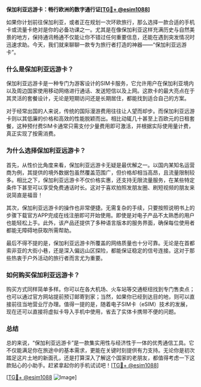 **保加利亚远游卡：畅行欧洲的数字通行证[[TG💪+ @esim1088](https://t.me/s/esim1088)]**

如果你计划前往保加利亚，或者正在规划一次环欧旅行，那么选择一款合适的手机卡或流量卡绝对是你的必备功课之一。尤其是在像保加利亚这样充满历史与自然美景的地方，保持通讯畅通不仅能让你不错过任何重要信息，还能在遇到突发情况时迅速求助。今天，我们就来聊聊一款专为旅行者打造的神器——“保加利亚远游卡”。

### 什么是保加利亚远游卡？

保加利亚远游卡是一种专门为游客设计的SIM卡服务，它允许用户在保加利亚境内以及周边国家使用移动网络进行通话、发送短信以及上网。这款卡的最大亮点在于其灵活的套餐设计，无论是短期访问还是长期居住，都能找到适合自己的方案。

对于经常出国的人来说，传统的国际漫游费用往往让人望而却步。而保加利亚远游卡则以其低廉的价格和高效的性能脱颖而出。相比动辄几十甚至上百欧元的日租套餐，这种预付费SIM卡通常只需支付少量费用即可激活，并根据实际使用量计费，真正实现了按需消费。

### 为什么选择保加利亚远游卡？

首先，从性价比角度来看，保加利亚远游卡无疑是最优解之一。以国内某知名运营商为例，其提供的境外数据包虽然覆盖范围广，但价格却相当高昂，且流量限制较多。相比之下，保加利亚远游卡不仅价格实惠，还支持无限流量服务，在某些特定条件下甚至可以享受免费通话时长。这对于喜欢拍照发朋友圈、刷短视频的朋友来说简直是福音！

其次，保加利亚远游卡的操作也非常便捷。无需复杂的手续，只要按照说明书上的步骤下载官方APP完成在线注册即可开始使用。即使是对电子产品不太熟悉的用户也能轻松上手。此外，该产品还提供了多种语言版本的服务界面，确保每位使用者都能无障碍地获取所需帮助。

最后不得不提的是，保加利亚远游卡所覆盖的网络质量也十分可靠。无论是在首都索非亚的大街小巷，还是深入偏远山区探险，都能保证稳定的信号连接。这对于那些热衷于户外活动的旅行者而言尤为重要。

### 如何购买保加利亚远游卡？

购买方式同样简单多样。你可以在各大机场、火车站等交通枢纽找到专门售卖点；也可以通过官方网站提前预订邮寄到家；当然，如果你已经到达目的地，则可以直接前往当地营业厅办理。值得一提的是，随着电子SIM卡（eSIM）技术的发展，现在还可以直接将虚拟卡导入手机中使用，省去了实体卡携带不便的问题。

### 总结

总的来说，“保加利亚远游卡”是一款集实用性与经济性于一体的优秀通信工具。它不仅能满足你在旅途中的基本需求，更能在关键时刻提供有力支持。无论你是初次踏足这片土地的新面孔，还是打算深入了解这个国家的老朋友，都值得考虑一下这款贴心的小助手。赶紧拿起你的手机试试吧！[[TG💪+ @esim1088](https://t.me/s/esim1088)]

[[TG💪+ @esim1088](https://t.me/s/esim1088) ![Image](https://i.postimg.cc/4NQfJmqS/Snipaste-2025-05-13-00-14-12.png)]
